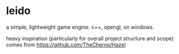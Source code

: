 # leido
a simple, lightweight game engine. c++, opengl, on windows.

heavy inspiration (particularly for overall project structure and scope) comes from https://github.com/TheCherno/Hazel
